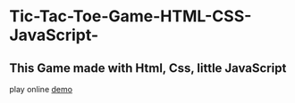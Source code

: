 # Tic-Tac-Toe-Game-HTML-CSS-JavaScript-
## This Game made with Html, Css, little JavaScript 
play online [demo](https://jatinmourya07798.github.io/Tic-Tac-Toe-Game-HTML-CSS-JavaScript-/)
